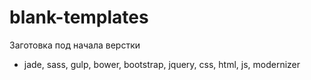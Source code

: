 # blank-templates
Заготовка под начала верстки

* jade, sass, gulp, bower, bootstrap, jquery, css, html, js, modernizer

